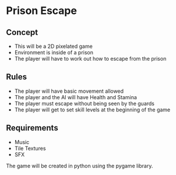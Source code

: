 # Prison Escape

## Concept
- This will be a 2D pixelated game
- Environment is inside of a prison
- The player will have to work out how to escape from the prison

## Rules
- The player will have basic movement allowed
- The player and the AI will have Health and Stamina
- The player must escape without being seen by the guards
- The player will get to set skill levels at the beginning of the game

## Requirements
- Music
- Tile Textures
- SFX

The game will be created in python using the pygame library.